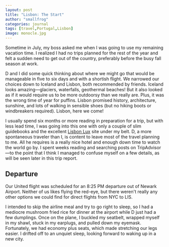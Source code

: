 ```yaml
---
layout: post
title: "Lisbon: The Start"
author: "smallfrog"
categories: journal
tags: [travel,Portugal,Lisbon]
image: monocle.jpg
---
```


Sometime in July, my boss asked me when I was going to use my remaining vacation time. I realized I had no trips planned for the rest of the year and felt a sudden need to get out of the country, preferably before the busy fall season at work. 

D and I did some quick thinking about where we might go that would be manageable in five to six days and with a shortish flight. We narrowed our choices down to Iceland and Lisbon, both recommended by friends. Iceland looks amazing—glaciers, waterfalls, geothermal beaches! But it also looked as if it would require us to be more outdoorsy than we really are. Plus, it was the wrong time of year for puffins. Lisbon promised history, architecture, sunshine, and lots of walking in sensible shoes (but no hiking boots or windbreakers required). Lisbon, here we come! 

I usually spend six months or more reading in preparation for a trip, but with less lead time, I was going into this one with only a couple of slim guidebooks and the excellent [Lisbon Lux](https://www.lisbonlux.com/) site under my belt. D, a more spontaneous traveler than I, is content to leave most of the travel planning to me. All he requires is a really nice hotel and enough down time to watch the world go by. I spent weeks reading and searching posts on TripAdvisor—to the point that I think I managed to confuse myself on a few details, as will be seen later in this trip report. 


## Departure

Our United flight was scheduled for an 8:25 PM departure out of Newark Airport. Neither of us likes flying the red-eye, but there weren't really any other options we could find for direct flights from NYC to LIS. 

I intended to skip the airline meal and try to go right to sleep, so I had a mediocre mushroom fried rice for dinner at the airport while D just had a few dumplings. Once on the plane, I buckled my seatbelt, wrapped myself in my shawl, stuck in my earplugs, and pulled down my eyemask. Fortunately, we had economy plus seats, which made stretching our legs easier. I drifted off to an unquiet sleep, looking forward to waking up in a new city.



